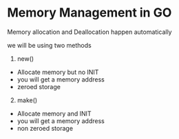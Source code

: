 # Memory Management in GO

Memory allocation and Deallocation happen automatically 

we will be using two methods 

1. new()

  - Allocate memory but no INIT
  - you will get a memory address
  - zeroed storage

2. make()

  - Allocate memory and INIT
  - you will get a memory address
  - non zeroed storage
 

